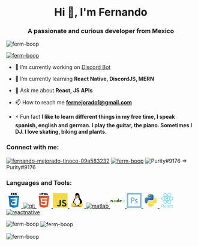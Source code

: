 <h1 align="center">Hi 👋, I'm Fernando</h1>
<h3 align="center">A passionate and curious developer from Mexico</h3>

<p align="left"> <img src="https://komarev.com/ghpvc/?username=ferm-boop&label=Profile%20views&color=0e75b6&style=flat" alt="ferm-boop" /> </p>

<p align="left"> <a href="https://github.com/ryo-ma/github-profile-trophy"><img src="https://github-profile-trophy.vercel.app/?username=ferm-boop&theme=onedark" alt="ferm-boop" /></a> </p>

- 🔭 I’m currently working on [Discord Bot](https://github.com/FerM-boop/discord-bot)

- 🌱 I’m currently learning **React Native, DiscordJS, MERN**

- 💬 Ask me about **React, JS APIs**

- 📫 How to reach me **fermejorado1@gmail.com**

- ⚡ Fun fact **I like to learn different things in my free time, I speak spanish, english and german. I play the guitar, the piano. Sometimes I DJ. I love skating, biking and plants.**

<h3 align="left">Connect with me:</h3>
<p align="left">
 <a href="https://linkedin.com/in/fernando-mejorado-tinoco-09a583232" target="blank"><img align="center" src="https://raw.githubusercontent.com/rahuldkjain/github-profile-readme-generator/master/src/images/icons/Social/linked-in-alt.svg" alt="fernando-mejorado-tinoco-09a583232" height="30" width="40" /></a>
<a href="https://www.leetcode.com/ferm-boop" target="blank"><img align="center" src="https://raw.githubusercontent.com/rahuldkjain/github-profile-readme-generator/master/src/images/icons/Social/leet-code.svg" alt="ferm-boop" height="30" width="40" /></a>
<img align="center" src="https://raw.githubusercontent.com/rahuldkjain/github-profile-readme-generator/master/src/images/icons/Social/discord.svg" alt="Purity#9176" height="30" width="40" /> => <nobr>Purity#9176</nobr>
</p>

<h3 align="left">Languages and Tools:</h3>
<p align="left"> <a href="https://www.w3schools.com/css/" target="_blank" rel="noreferrer"> <img src="https://raw.githubusercontent.com/devicons/devicon/master/icons/css3/css3-original-wordmark.svg" alt="css3" width="40" height="40"/> </a> <a href="https://git-scm.com/" target="_blank" rel="noreferrer"> <img src="https://www.vectorlogo.zone/logos/git-scm/git-scm-icon.svg" alt="git" width="40" height="40"/> </a> <a href="https://www.w3.org/html/" target="_blank" rel="noreferrer"> <img src="https://raw.githubusercontent.com/devicons/devicon/master/icons/html5/html5-original-wordmark.svg" alt="html5" width="40" height="40"/> </a> <a href="https://developer.mozilla.org/en-US/docs/Web/JavaScript" target="_blank" rel="noreferrer"> <img src="https://raw.githubusercontent.com/devicons/devicon/master/icons/javascript/javascript-original.svg" alt="javascript" width="40" height="40"/> </a> <a href="https://www.linux.org/" target="_blank" rel="noreferrer"> <img src="https://raw.githubusercontent.com/devicons/devicon/master/icons/linux/linux-original.svg" alt="linux" width="40" height="40"/> </a> <a href="https://www.mathworks.com/" target="_blank" rel="noreferrer"> <img src="https://upload.wikimedia.org/wikipedia/commons/2/21/Matlab_Logo.png" alt="matlab" width="40" height="40"/> </a> <a href="https://nodejs.org" target="_blank" rel="noreferrer"> <img src="https://raw.githubusercontent.com/devicons/devicon/master/icons/nodejs/nodejs-original-wordmark.svg" alt="nodejs" width="40" height="40"/> </a> <a href="https://www.photoshop.com/en" target="_blank" rel="noreferrer"> <img src="https://raw.githubusercontent.com/devicons/devicon/master/icons/photoshop/photoshop-line.svg" alt="photoshop" width="40" height="40"/> </a> <a href="https://www.python.org" target="_blank" rel="noreferrer"> <img src="https://raw.githubusercontent.com/devicons/devicon/master/icons/python/python-original.svg" alt="python" width="40" height="40"/> </a> <a href="https://reactjs.org/" target="_blank" rel="noreferrer"> <img src="https://raw.githubusercontent.com/devicons/devicon/master/icons/react/react-original-wordmark.svg" alt="react" width="40" height="40"/> </a> <a href="https://reactnative.dev/" target="_blank" rel="noreferrer"> <img src="https://reactnative.dev/img/header_logo.svg" alt="reactnative" width="40" height="40"/> </a> </p>

<p><img align="left" src="https://github-readme-stats.vercel.app/api/top-langs?username=ferm-boop&show_icons=true&locale=en&layout=compact&theme=onedark" alt="ferm-boop" /></p>

<p>&nbsp;<img align="center" src="https://github-readme-stats.vercel.app/api?username=ferm-boop&show_icons=true&locale=en&theme=onedark" alt="ferm-boop" /></p>

<p><img align="center" src="https://github-readme-streak-stats.herokuapp.com/?user=ferm-boop&theme=onedark" alt="ferm-boop" /></p>

